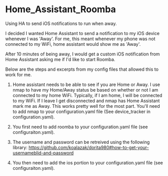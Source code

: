 # Home_Assistant_Roomba
Using HA to send iOS notifications to run when away.

I decided I wanted Home Assistant to send a notification to my iOS device whenever I was 'Away'. For me, this meant whenever my phone was not connected to my WiFi, home assistant would show me as 'Away'. 

After 10 minutes of being away, I would get a custom iOS notification from Home Assistant asking me if I'd like to start Roomba.

Below are the steps and excerpts from my config files that allowed this to work for me. 

1. Home assistant needs to be able to see if you are Home or Away. I use nmap to have my Home/Away status be based on whether or not I am connected to my home WiFi. Typically, if I am home, I will be connected to my WiFi. If I leave I get disconnected and nmap has Home Assistant mark me as Away. This works pretty well for the most part. You'll need to add nmap to your configuration.yaml file (See device_tracker in configuration.yaml).

1. You first need to add roomba to your configuration.yaml file (see configuraiton.yaml).
2. The username and password can be retreived using the following library: https://github.com/koalazak/dorita980#how-to-get-your-usernameblid-and-password
3. You then need to add the ios portion to your configuration.yaml file (see configuraiton.yaml).
